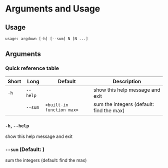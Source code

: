 # Arguments and Usage
## Usage
```
usage: argdown [-h] [--sum] N [N ...]
```
## Arguments
### Quick reference table
|Short|Long    |Default                  |Description                             |
|-----|--------|-------------------------|----------------------------------------|
|`-h` |`--help`|                         |show this help message and exit         |
|     |`--sum` |`<built-in function max>`|sum the integers (default: find the max)|

### `-h`, `--help`
show this help message and exit

### `--sum` (Default: <built-in function max>)
sum the integers (default: find the max)



